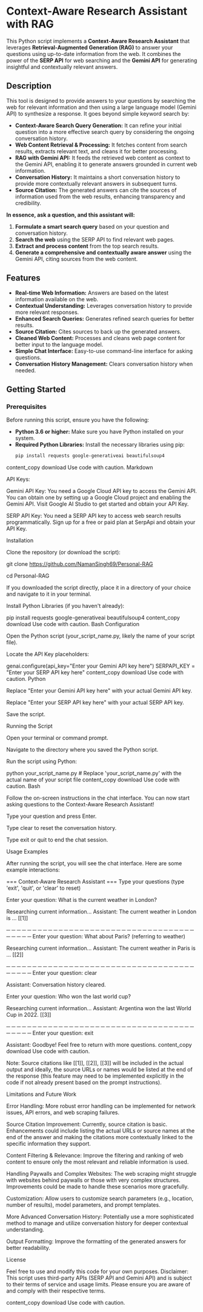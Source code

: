 # Context-Aware Research Assistant with RAG

This Python script implements a **Context-Aware Research Assistant** that leverages **Retrieval-Augmented Generation (RAG)** to answer your questions using up-to-date information from the web. It combines the power of the **SERP API** for web searching and the **Gemini API** for generating insightful and contextually relevant answers.

## Description

This tool is designed to provide answers to your questions by searching the web for relevant information and then using a large language model (Gemini API) to synthesize a response.  It goes beyond simple keyword search by:

* **Context-Aware Search Query Generation:**  It can refine your initial question into a more effective search query by considering the ongoing conversation history.
* **Web Content Retrieval & Processing:** It fetches content from search results, extracts relevant text, and cleans it for better processing.
* **RAG with Gemini API:**  It feeds the retrieved web content as context to the Gemini API, enabling it to generate answers grounded in current web information.
* **Conversation History:** It maintains a short conversation history to provide more contextually relevant answers in subsequent turns.
* **Source Citation:**  The generated answers can cite the sources of information used from the web results, enhancing transparency and credibility.

**In essence, ask a question, and this assistant will:**

1. **Formulate a smart search query** based on your question and conversation history.
2. **Search the web** using the SERP API to find relevant web pages.
3. **Extract and process content** from the top search results.
4. **Generate a comprehensive and contextually aware answer** using the Gemini API, citing sources from the web content.

## Features

* **Real-time Web Information:** Answers are based on the latest information available on the web.
* **Contextual Understanding:** Leverages conversation history to provide more relevant responses.
* **Enhanced Search Queries:** Generates refined search queries for better results.
* **Source Citation:**  Cites sources to back up the generated answers.
* **Cleaned Web Content:** Processes and cleans web page content for better input to the language model.
* **Simple Chat Interface:**  Easy-to-use command-line interface for asking questions.
* **Conversation History Management:** Clears conversation history when needed.

## Getting Started

### Prerequisites

Before running this script, ensure you have the following:

* **Python 3.6 or higher:**  Make sure you have Python installed on your system.
* **Required Python Libraries:** Install the necessary libraries using pip:
   ```bash
   pip install requests google-generativeai beautifulsoup4
content_copy
download
Use code with caution.
Markdown

API Keys:

Gemini API Key: You need a Google Cloud API key to access the Gemini API. You can obtain one by setting up a Google Cloud project and enabling the Gemini API. Visit Google AI Studio to get started and obtain your API Key.

SERP API Key: You need a SERP API key to access web search results programmatically. Sign up for a free or paid plan at SerpApi and obtain your API Key.

Installation

Clone the repository (or download the script):

git clone https://github.com/NamanSingh69/Personal-RAG

cd Personal-RAG

If you downloaded the script directly, place it in a directory of your choice and navigate to it in your terminal.

Install Python Libraries (if you haven't already):

pip install requests google-generativeai beautifulsoup4
content_copy
download
Use code with caution.
Bash
Configuration

Open the Python script (your_script_name.py, likely the name of your script file).

Locate the API Key placeholders:

genai.configure(api_key="Enter your Gemini API key here")
SERPAPI_KEY = "Enter your SERP API key here"
content_copy
download
Use code with caution.
Python

Replace "Enter your Gemini API key here" with your actual Gemini API key.

Replace "Enter your SERP API key here" with your actual SERP API key.

Save the script.

Running the Script

Open your terminal or command prompt.

Navigate to the directory where you saved the Python script.

Run the script using Python:

python your_script_name.py  # Replace 'your_script_name.py' with the actual name of your script file
content_copy
download
Use code with caution.
Bash

Follow the on-screen instructions in the chat interface. You can now start asking questions to the Context-Aware Research Assistant!

Type your question and press Enter.

Type clear to reset the conversation history.

Type exit or quit to end the chat session.

Usage Examples

After running the script, you will see the chat interface. Here are some example interactions:

=== Context-Aware Research Assistant ===
Type your questions (type 'exit', 'quit', or 'clear' to reset)

Enter your question: What is the current weather in London?

Researching current information...
Assistant: The current weather in London is ... [[1]]

─ ─ ─ ─ ─ ─ ─ ─ ─ ─ ─ ─ ─ ─ ─ ─ ─ ─ ─ ─ ─ ─ ─ ─ ─ ─ ─ ─ ─ ─ ─ ─ ─ ─ ─ ─ ─ ─ ─ ─ ─
Enter your question: What about Paris? (referring to weather)

Researching current information...
Assistant: The current weather in Paris is ... [[2]]

─ ─ ─ ─ ─ ─ ─ ─ ─ ─ ─ ─ ─ ─ ─ ─ ─ ─ ─ ─ ─ ─ ─ ─ ─ ─ ─ ─ ─ ─ ─ ─ ─ ─ ─ ─ ─ ─ ─ ─ ─
Enter your question: clear

Assistant: Conversation history cleared.

Enter your question: Who won the last world cup?

Researching current information...
Assistant: Argentina won the last World Cup in 2022. [[3]]

─ ─ ─ ─ ─ ─ ─ ─ ─ ─ ─ ─ ─ ─ ─ ─ ─ ─ ─ ─ ─ ─ ─ ─ ─ ─ ─ ─ ─ ─ ─ ─ ─ ─ ─ ─ ─ ─ ─ ─ ─
Enter your question: exit

Assistant: Goodbye! Feel free to return with more questions.
content_copy
download
Use code with caution.

Note: Source citations like [[1]], [[2]], [[3]] will be included in the actual output and ideally, the source URLs or names would be listed at the end of the response (this feature may need to be implemented explicitly in the code if not already present based on the prompt instructions).

Limitations and Future Work

Error Handling: More robust error handling can be implemented for network issues, API errors, and web scraping failures.

Source Citation Improvement: Currently, source citation is basic. Enhancements could include listing the actual URLs or source names at the end of the answer and making the citations more contextually linked to the specific information they support.

Content Filtering & Relevance: Improve the filtering and ranking of web content to ensure only the most relevant and reliable information is used.

Handling Paywalls and Complex Websites: The web scraping might struggle with websites behind paywalls or those with very complex structures. Improvements could be made to handle these scenarios more gracefully.

Customization: Allow users to customize search parameters (e.g., location, number of results), model parameters, and prompt templates.

More Advanced Conversation History: Potentially use a more sophisticated method to manage and utilize conversation history for deeper contextual understanding.

Output Formatting: Improve the formatting of the generated answers for better readability.

License

Feel free to use and modify this code for your own purposes. 
Disclaimer: This script uses third-party APIs (SERP API and Gemini API) and is subject to their terms of service and usage limits. Please ensure you are aware of and comply with their respective terms.

content_copy
download
Use code with caution.
